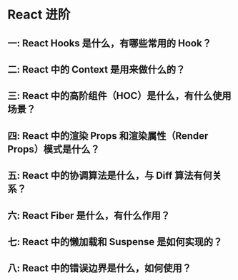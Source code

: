 # React 进阶
## 一: React Hooks 是什么，有哪些常用的 Hook？
## 二: React 中的 Context 是用来做什么的？
## 三: React 中的高阶组件（HOC）是什么，有什么使用场景？
## 四: React 中的渲染 Props 和渲染属性（Render Props）模式是什么？
## 五: React 中的协调算法是什么，与 Diff 算法有何关系？
## 六: React Fiber 是什么，有什么作用？
## 七: React 中的懒加载和 Suspense 是如何实现的？
## 八: React 中的错误边界是什么，如何使用？